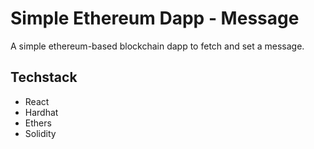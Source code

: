 # Simple Ethereum Dapp - Message

A simple ethereum-based blockchain dapp to fetch and set a message.

## Techstack

* React
* Hardhat
* Ethers
* Solidity